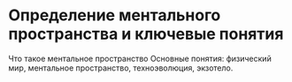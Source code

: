 # Определение ментального пространства и ключевые понятия

Что такое ментальное пространство
Основные понятия: физический мир, ментальное пространство, техноэволюция, экзотело.
